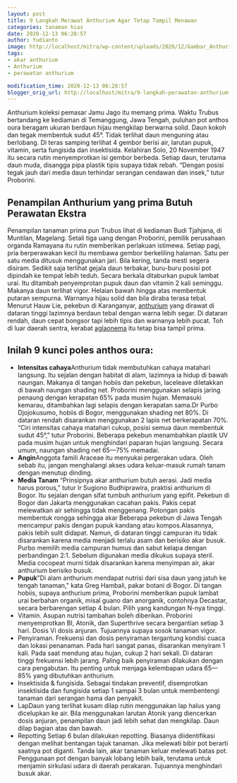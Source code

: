 ```yaml
---
layout: post
title: 9 Langkah Merawat Anthurium Agar Tetap Tampil Menawan
categories: tanaman hias
date: 2020-12-13 06:28:57
author: Yudianto
image: http://localhost/mitra/wp-content/uploads/2020/12/Gambar_Anthuriums_1024x576.jpg
tags:
- akar anthurium
- Anthurium
- perawatan anthurium

modification_time: 2020-12-13 06:28:57
blogger_orig_url: http://localhost/mitra/9-langkah-perawatan-anthurium.html
---
```


Anthurium koleksi pemasar Jamu Jago itu memang prima. Waktu Trubus bertandang ke kediaman di Temanggung, Jawa Tengah, puluhan pot anthos oura beragam ukuran berdaun hijau mengkilap berwarna solid. Daun kokoh dan tegak membentuk sudut 45°. Tidak terlihat daun menguning atau berlobang.
Di teras samping terlihat 4 gembor berisi air, larutan pupuk, vitamin, serta fungisida dan insektisida. Kelahiran Solo, 20 November 1947 itu secara rutin menyemprotkan isi gembor berbeda. Setiap daun, terutama daun muda, disangga pipa plastik tipis supaya tidak rebah. “Dengan posisi tegak jauh dari media daun terhindar serangan cendawan dan insek,” tutur Proborini.
<h2 id="rutin">Penampilan Anthurium yang prima Butuh Perawatan Ekstra</h2>
Penampilan tanaman prima pun Trubus lihat di kediaman Budi Tjahjana, di Muntilan, Magelang. Setali tiga uang dengan Proborini, pemilik perusahaan organda Ramayana itu rutin memberikan perlakuan istimewa. Setiap pagi, pria berperawakan kecil itu membawa gembor berkeliling halaman.
Satu per satu media ditusuk menggunakan jari. Bila kering, tanda mesti segera disiram. Sedikit saja terlihat gejala daun terbakar, buru-buru posisi pot dipindah ke tempat lebih teduh.
Secara berkala ditaburkan pupuk lambat urai. Itu ditambah penyemprotan pupuk daun dan vitamin 2 kali seminggu. Makanya daun terlihat vigor. Helaian bawah hingga atas membentuk putaran sempurna. Warnanya hijau solid dan bila diraba terasa tebal.
Menurut Hauw Lie, pekebun di Karanganyar, <a class="wpil_keyword_link " title="anthurium" href="http://127.0.0.1/mitra/topik/anthurium" data-wpil-keyword-link="linked">anthurium</a> yang dirawat di dataran tinggi lazimnya berdaun tebal dengan warna lebih segar. Di dataran rendah, daun cepat bongsor tapi lebih tipis dan warnanya lebih pucat.
Toh di luar daerah sentra, kerabat <a class="wpil_keyword_link " title="aglaonema" href="http://127.0.0.1/mitra/topik/aglaonema" data-wpil-keyword-link="linked">aglaonema</a> itu tetap bisa tampil prima.
<section>
<h2 id="kunci">Inilah 9 kunci poles anthos oura:</h2>
<ul>
 	<li><strong>Intensitas cahaya</strong>Anthurium tidak membutuhkan cahaya matahari langsung. Itu sejalan dengan habitat di alam, lazimnya ia hidup di bawah naungan. Makanya di tangan hobiis dan pekebun, laceleave diletakkan di bawah naungan shading net. Proborini menggunakan selapis jaring penaung dengan kerapatan 65% pada musim hujan. Memasuki kemarau, ditambahkan lagi selapis dengan kerapatan sama.Dr Purbo Djojokusumo, hobiis di Bogor, menggunakan shading net 80%. Di dataran rendah disarankan menggunakan 2 lapis net berkerapatan 70%. “Ciri intensitas cahaya matahari cukup, posisi semua daun membentuk sudut 45°,” tutur Proborini. Beberapa pekebun menambahkan plastik UV pada musim hujan untuk menghindari paparan hujan langsung. Secara umum, naungan shading net 65—75% memadai.</li>
 	<li><strong>Angin</strong>Anggota famili Araceae itu menyukai pergerakan udara. Oleh sebab itu, jangan menghalangi akses udara keluar-masuk rumah tanam dengan menutup dinding.</li>
 	<li><strong>Media Tanam</strong>
“Prinsipnya akar anthurium butuh aerasi. Jadi media harus porous,” tutur Ir Sugiono Budhiprawira, praktisi anthurium di Bogor. Itu sejalan dengan sifat tumbuh anthurium yang epifit. Pekebun di Bogor dan Jakarta menggunakan cacahan pakis. Pakis cepat melewatkan air sehingga tidak menggenang. Potongan pakis membentuk rongga sehingga akar Beberapa pekebun di Jawa Tengah mencampur pakis dengan pupuk kandang atau kompos.Alasannya, pakis lebih sulit didapat. Namun, di dataran tinggi campuran itu tidak disarankan karena media menjadi terlalu asam dan berisiko akar busuk. Purbo memilih media campuran humus dan sabut kelapa dengan perbandingan 2:1. Sebelum digunakan media dikukus supaya steril. Media cocopeat murni tidak disarankan karena menyimpan air, akar anthurium berisiko busuk.</li>
 	<li><strong>Pupuk</strong>"Di alam anthurium mendapat nutrisi dari sisa daun yang jatuh ke tengah tanaman," kata Greg Hambali, pakar botani di Bogor. Di tangan hobiis, supaya anthurium prima, Proborini memberikan pupuk lambat urai berbahan organik, misal guano dan anorganik, contohnya Decastar, secara berbarengan setiap 4 bulan. Pilih yang kandungan N-nya tinggi.</li>
 	<li>Vitamin. Asupan nutrisi tambahan boleh diberikan. Proborini menyemprotkan BI, Atonik, dan Superthrive secara bergantian setiap 3 hari. Dosis Vi dosis anjuran. Tujuannya supaya sosok tanaman vigor.</li>
 	<li>Penyiraman. Frekuensi dan dosis penyiraman tergantung kondisi cuaca dan lokasi penanaman. Pada hari sangat panas, disarankan menyiram 1 kali. Pada saat mendung atau hujan, cukup 2 hari sekali. Di dataran tinggi frekuensi lebih jarang. Paling baik penyiraman dilakukan dengan cara pengabutan. Itu penting untuk menjaga kelembapan udara 65—85% yang dibutuhkan anthurium.</li>
 	<li>Insektisida &amp; fungisida. Sebagai tindakan preventif, disemprotkan insektisida dan fungisida setiap 1 sampai 3 bulan untuk membentengi tanaman dari serangan hama dan penyakit.</li>
 	<li>LapDaun yang terlihat kusam dilap rutin menggunakan lap halus yang dicelupkan ke air. Bila menggunakan larutan Atonik yang diencerkan dosis anjuran, penampilan daun jadi lebih sehat dan mengkilap. Daun dilap bagian atas dan bawah.</li>
 	<li>Repotting Setiap 6 bulan dilakukan repotting. Biasanya diidentifikasi dengan melihat bentangan tajuk tanaman. Jika melewati bibir pot berarti saatnya pot diganti. Tanda lain, akar tanaman keluar melewati batas pot. Penggunaan pot dengan banyak lobang lebih baik, terutama untuk menjamin sirkulasi udara di daerah perakaran. Tujuannya menghindari busuk akar.</li>
</ul>
</section>

